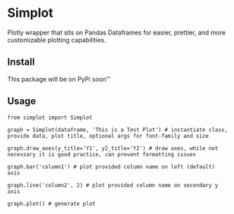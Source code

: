 # Simplot
Plotly wrapper that sits on Pandas Dataframes for easier, prettier, and more customizable plotting capabilities.

## Install
This package will be on PyPi *soon*™

## Usage

`from simplot import Simplot`

`graph = Simplot(dataframe, 'This is a Test Plot') # instantiate class, provide data, plot title, optional args for font-family and size`

`graph.draw_axes(y_title='Y1', y2_title='Y2') # draw axes, while not necessary it is good practice, can prevent formatting issues` 

`graph.bar('column1') # plot provided column name on left (default) axis` 

`graph.line('column2', 2) # plot provided column name on secondary y axis `

`graph.plot() # generate plot ` 
